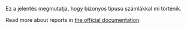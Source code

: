 Ez a jelentés megmutatja, hogy bizonyos típusú számlákkal mi történik.

Read more about reports in [the official documentation](https://docs.firefly-iii.org/advanced-concepts/reports).